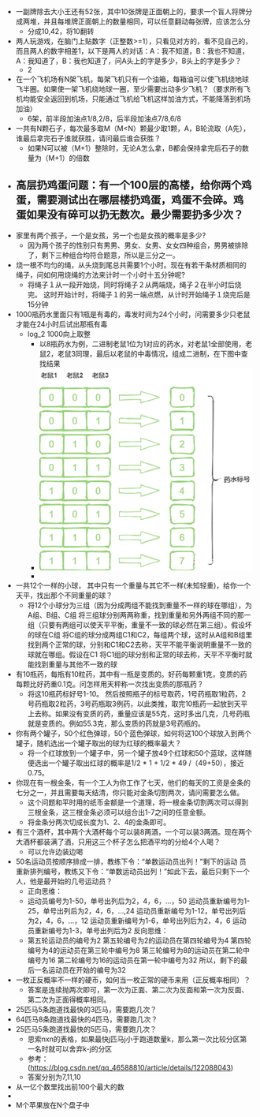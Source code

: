 - 一副牌除去大小王还有52张，其中10张牌是正面朝上的，要求一个盲人将牌分成两堆，并且每堆牌正面朝上的数量相同，可以任意翻动每张牌，应该怎么分
	- 分成10,42，将10翻转
- 两人玩游戏，在脑门上贴数字（正整数>=1），只看见对方的，看不见自己的，而且两人的数字相差1，以下是两人的对话：A：我不知道，B：我也不知道，A：我知道了，B：我也知道了，问A头上的字是多少，B头上的字是多少？
	- 2
- 在一个飞机场有N架飞机，每架飞机只有一个油箱，每箱油可以使飞机绕地球飞半圈。如果使一架飞机绕地球一圈，至少需要出动多少飞机？（要求所有飞机均能安全返回到机场，只能通过飞机给飞机这样加油方式，不能降落到机场加油）
	- 6架，前半段加油点1/8,2/8，后半段加油点7/8,6/8
- 一共有N颗石子，每次最多取M（M<N）颗最少取1颗，A，B轮流取（A先），谁最后拿完石子谁就获胜，请问最后谁会获胜？
	- 如果N可以被（M+1）整除时，无论A怎么拿，B都会保持拿完后石子的数量为（M+1）的倍数
- 高层扔鸡蛋问题：有一个100层的高楼，给你两个鸡蛋，需要测试出在哪层楼扔鸡蛋，鸡蛋不会碎。鸡蛋如果没有碎可以扔无数次。最少需要扔多少次？
	-
- 家里有两个孩子，一个是女孩，另一个也是女孩的概率是多少?
	- 因为两个孩子的性别只有男男、男女、女男、女女四种组合，男男被排除了，剩下三种组合均符合题意，所以是三分之一。
- 烧一根不均匀的绳，从头烧到尾总共需要1个小时。现在有若干条材质相同的绳子，问如何用烧绳的方法来计时一个小时十五分钟呢?
	- 将绳子１从一段开始烧，同时将绳子２从两端烧，绳子２在半小时后烧完。
	  这时开始计时，将绳子１的另一端点燃，从计时开始绳子１烧完后是15分钟
- 1000瓶药水里面只有1瓶是有毒的，毒发时间为24个小时，问需要多少只老鼠才能在24小时后试出那瓶有毒
	- log_2 1000向上取整
		- 以8瓶药水为例，二进制老鼠1位为1对应的药水，对老鼠1全部使用，老鼠2，老鼠3同理，最后以老鼠的中毒情况，组成二进制，在下图中查找结果
		- ![场景题_1.png](../assets/场景题_1_1676954771801_0.png)
		-
- 一共12个一样的小球， 其中只有一个重量与其它不一样(未知轻重)，给你一个天平，找出那个不同重量的球？
	- 将12个小球分为三组（因为分成两组不能找到重量不一样的球在哪组），为A组、B组、C组
	  将三组球分别两两称重，找到重量和另外两组不同的那一组（只要有两组可以使天平平衡，重量不一致的球必然在第三组）。假设坏的球在C组
	  将C组的球分成两组C1和C2，每组两个球，这时从A组和B组里找到两个正常的球，分别和C1和C2去称，天平不能平衡说明重量不一致的球就在哪组。假设在C1
	  将C1组的球分别和正常的球去称，天平不平衡时就能找到重量与其他不一致的球
- 有10瓶药，每瓶有10粒药，其中有一瓶是变质的。好药每颗重1克，变质的药每颗比好药重0.1克。问怎样用天秤称一次找出变质的那瓶药？
	- 将这10瓶药标好号1-10。
	  然后按照瓶子的标号取药，1号药瓶取1粒药，2号药瓶取2粒药，3号药瓶取3例药，以此类推，取完10瓶药一起放到天平上去称。如果没有变质的药，重量应该是55克，这时多出几克，几号药瓶就是变质的。例如55.3克，那么变质的药就是3号药瓶的。
- 你有两个罐子，50个红色弹球，50个蓝色弹球，如何将这100个球放入到两个罐子，随机选出一个罐子取出的球为红球的概率最大？
	- 将一个红球放到一个罐子中，另一个罐子放49个红球和50个蓝球，这样随便选出一个罐子取出红球的概率是1/2 * 1 + 1/2 * 49 /（49+50），接近0.75。
- 你现在有一根金条，有一个工人为你工作了七天，他们的每天的工资是金条的七分之一，并且需要每天结清，你只能对金条切割两次，请问需要怎么做。
	- 这个问题和平时用的纸币金额是一个道理，将一根金条切割两次可以得到三根金条，这三根金条必须可以组合出1-7之间的任意金额。
	- 将金条分两次切成长度为1、2、4的金条即可。
- 有三个酒杯，其中两个大酒杯每个可以装8两酒，一个可以装3两酒。现在两个大酒杯都装满了酒，只用这三个杯子怎么把酒平均的分给4个人喝？
	- 可以允许边装边喝
- 50名运动员按顺序排成一排，教练下令：“单数运动员出列！”剩下的运动 员重新排列编号，教练又下令：“单数运动员出列！”如此下去，最后只剩下一个人，他是最开始的几号运动员？
	- 正向思维：
	- 运动员编号为1-50，单号出列后为2，4，6，…，50
	  运动员重新编号为1-25，单号出列后为2，4，6，…,24
	  运动员重新编号为1-12，单号出列后为2，4，6，…，12
	  运动员重新编号为1-6，单号出列后为2，4，6
	  运动员重新编号为1-3，单号出列后为2
	  反向思维：
	- 第五轮运动员的编号为2
	  第五轮编号为2的运动员在第四轮编号为4
	  第四轮编号为4的运动员在第三轮中编号为8
	  第三轮编号为8的运动员在第二轮中编号为16
	  第二轮编号为16的运动员在第一轮中编号为32
	  所以，剩下的最后一名运动员在开始的编号为32
- 一枚正反概率不一样的硬币，如何当一枚正常的硬币来用（正反概率相同）？
	- 答案是连续抛两次即可，第一次为正面、第二次为反面和第一次为反面、第二次为正面得概率相同。
- 25匹马5条跑道找最快的3匹马，需要跑几次？
- 64匹马8条跑道找最快的4匹马，需要跑几次？
- 25匹马5条跑道找最快的5匹马，需要跑几次？
	- 思索nxn的表格，如果最快j匹马j小于跑道数量k，那么第一次比较分区第一名时就可以舍弃k-j的分区
	- 参考：(https://blog.csdn.net/qq_46588810/article/details/122088043)
	- 答案分别为7,11,10
- 从一亿个数里找出前100个最大的数
-
- M个苹果放在N个盘子中